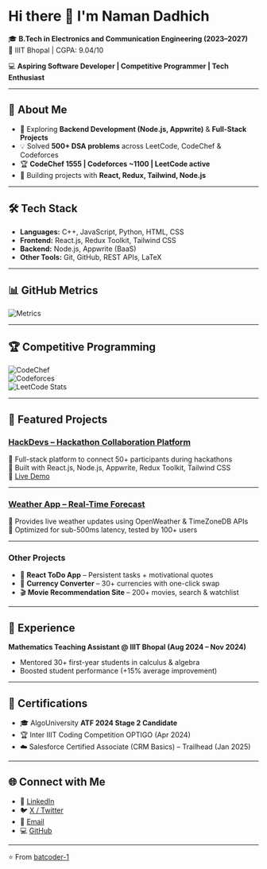 # Hi there 👋 I'm Naman Dadhich

🎓 **B.Tech in Electronics and Communication Engineering (2023–2027)**  
📍 IIIT Bhopal | CGPA: 9.04/10  

💻 **Aspiring Software Developer | Competitive Programmer | Tech Enthusiast**

---

## 🚀 About Me
- 🔭 Exploring **Backend Development (Node.js, Appwrite)** & **Full-Stack Projects**  
- 💡 Solved **500+ DSA problems** across LeetCode, CodeChef & Codeforces  
- 🏆 **CodeChef 1555 | Codeforces ~1100 | LeetCode active**  
- 🎯 Building projects with **React, Redux, Tailwind, Node.js**  

---

## 🛠️ Tech Stack
- **Languages:** C++, JavaScript, Python, HTML, CSS  
- **Frontend:** React.js, Redux Toolkit, Tailwind CSS  
- **Backend:** Node.js, Appwrite (BaaS)  
- **Other Tools:** Git, GitHub, REST APIs, LaTeX  

---

## 📊 GitHub Metrics

![Metrics](./stats.svg)

---

## 🏆 Competitive Programming

![CodeChef](https://cp-logo.vercel.app/codechef/real_kite_31)  
![Codeforces](https://cf.leed.at?user=k_ni_ght)  
![LeetCode Stats](https://leetcode.card.workers.dev/Batknight2005?theme=dark&font=baloo&extension=activity)  

---

## 📂 Featured Projects

### [HackDevs – Hackathon Collaboration Platform](https://github.com/batcoder-1/Hackathon)  
🔹 Full-stack platform to connect 50+ participants during hackathons  
🔹 Built with React.js, Node.js, Appwrite, Redux Toolkit, Tailwind CSS  
🔹 [Live Demo](https://branch-main-aa7ba5d.appwrite.network/)

---

### [Weather App – Real-Time Forecast](https://github.com/batcoder-1/weather-app)  
🔹 Provides live weather updates using OpenWeather & TimeZoneDB APIs  
🔹 Optimized for sub-500ms latency, tested by 100+ users  

---

### Other Projects  
- 📝 **React ToDo App** – Persistent tasks + motivational quotes  
- 💱 **Currency Converter** – 30+ currencies with one-click swap  
- 🎬 **Movie Recommendation Site** – 200+ movies, search & watchlist  

---

## 💼 Experience
**Mathematics Teaching Assistant @ IIIT Bhopal (Aug 2024 – Nov 2024)**  
- Mentored 30+ first-year students in calculus & algebra  
- Boosted student performance (+15% average improvement)  

---

## 📜 Certifications
- 🎓 AlgoUniversity **ATF 2024 Stage 2 Candidate**  
- 🏆 Inter IIIT Coding Competition OPTIGO (Apr 2024)  
- ☁️ Salesforce Certified Associate (CRM Basics) – Trailhead (Jan 2025)  

---

## 🌐 Connect with Me
- 💼 [LinkedIn](https://linkedin.com/in/naman-dadhich)  
- 🐦 [X / Twitter](https://x.com/roger5364)  
- 📧 [Email](mailto:namandadhich377@gmail.com)  
- 💻 [GitHub](https://github.com/batcoder-1)  

---

⭐️ From [batcoder-1](https://github.com/batcoder-1)

